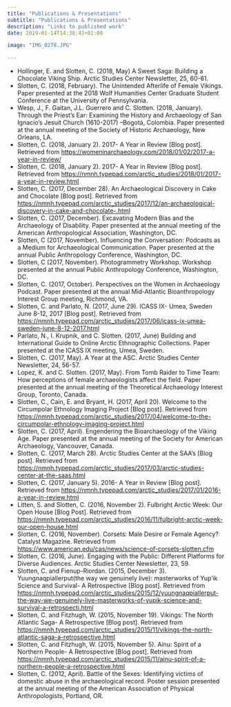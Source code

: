 ```yaml
---
title: "Publications & Presentations"
subtitle: "Publications & Presentations"
description: "Links to published work"
date: 2019-01-14T14:38:43+01:00

image: "IMG_0278.JPG"

---
```


<ul>
    <li>
    Hollinger, E. and Slotten, C. (2018, May) A Sweet Saga: Building a Chocolate Viking Ship. Arctic Studies Center Newsletter, 25, 60-61.
    </li>
    <li>
    Slotten, C. (2018, February). The Unintended Afterlife of Female Vikings.  Paper presented at the 2018 Wolf Humanities Center Graduate Student Conference at the University of Pennsylvania.
    </li>
    <li>
    Wesp, J., F. Gaitan, J.L. Guerrero and C. Slotten. (2018, January). Through the Priest’s Ear: Examining    the History and Archaeology of San Ignacio’s Jesuit Church (1610-2017) –Bogotá, Colombia. Paper presented at the annual meeting of the Society of Historic Archaeology, New Orleans, LA.
    </li>
    <li>
    Slotten, C. (2018, January 2). 2017- A Year in Review [Blog post]. Retrieved from <a href="https://womeninarchaeology.com/2018/01/02/2017-a-year-in-review/">https://womeninarchaeology.com/2018/01/02/2017-a-year-in-review/</a>
    </li>
    <li>
    Slotten, C. (2018, January 2). 2017- A Year in Review [Blog post]. Retrieved from <a href="https://nmnh.typepad.com/arctic_studies/2018/01/2017-a-year-in-review.html">https://nmnh.typepad.com/arctic_studies/2018/01/2017-a-year-in-review.html</a>
    </li>
    <li>
    Slotten, C. (2017, December 28). An Archaeological Discovery in Cake and Chocolate [Blog post]. Retrieved from <a href="https://nmnh.typepad.com/arctic_studies/2017/12/an-archaeological-discovery-in-cake-and-chocolate-.html">https://nmnh.typepad.com/arctic_studies/2017/12/an-archaeological-discovery-in-cake-and-chocolate-.html</a>
    </li>
    <li>
    Slotten, C. (2017, December). Excavating Modern Bias and the Archaeology of Disability. Paper presented at the annual meeting of the American Anthropological Association, Washington, DC.
    </li>
    <li>
    Slotten, C (2017, November).  Influencing the Conversation: Podcasts as a Medium for Archaeological Communication. Paper presented at the annual Public Anthropology Conference, Washington, DC.
    </li>
    <li>
    Slotten, C (2017, November).  Photogrammetry Workshop.  Workshop presented at the annual Public Anthropology Conference, Washington, DC.
    </li>
    <li>
    Slotten, C. (2017, October).   Perspectives on the Women in Archaeology Podcast. Paper presented at the annual Mid-Atlantic Bioanthropology Interest Group meeting, Richmond, VA.
    </li>
    <li>
    Slotten, C. and Parlato, N. (2017, June 29). ICASS IX- Umea, Sweden June 8-12, 2017 [Blog post].  Retrieved from <a href="https://nmnh.typepad.com/arctic_studies/2017/06/icass-ix-umea-sweden-june-8-12-2017.html">https://nmnh.typepad.com/arctic_studies/2017/06/icass-ix-umea-sweden-june-8-12-2017.html</a>
    </li>
    <li>
    Parlato, N., I. Krupnik, and C. Slotten. (2017, June) Building and International Guide to Online Arctic Ethnographic Collections. Paper presented at the ICASS IX meeting, Umea, Sweden.
    </li>
    <li>
    Slotten, C. (2017, May).  A Year at the ASC.  Arctic Studies Center Newsletter, 24, 56-57.
    </li>
    <li>
    Lopez, K. and C. Slotten. (2017, May).  From Tomb Raider to Time Team: How perceptions of female archaeologists affect the field. Paper presented at the annual meeting of the Theoretical Archaeology Interest Group, Toronto, Canada.
    </li>
    <li>
    Slotten, C., Cain, E. and Bryant, H. (2017, April 20). Welcome to the Circumpolar Ethnology Imaging Project [Blog post].  Retrieved from <a href="https://nmnh.typepad.com/arctic_studies/2017/04/welcome-to-the-circumpolar-ethnology-imaging-project.html">https://nmnh.typepad.com/arctic_studies/2017/04/welcome-to-the-circumpolar-ethnology-imaging-project.html</a>
    </li>
    <li>
    Slotten, C. (2017, April). Engendering the Bioarchaeology of the Viking Age. Paper presented at the annual meeting of the Society for American Archaeology, Vancouver, Canada.
    </li>
    <li>
    Slotten, C. (2017, March 28). Arctic Studies Center at the SAA’s [Blog post]. Retrieved from <a href="https://nmnh.typepad.com/arctic_studies/2017/03/arctic-studies-center-at-the-saas.html">https://nmnh.typepad.com/arctic_studies/2017/03/arctic-studies-center-at-the-saas.html</a>
    </li>
    <li>
    Slotten, C. (2017, January 5). 2016- A Year in Review [Blog post]. Retrieved from <a href="https://nmnh.typepad.com/arctic_studies/2017/01/2016-a-year-in-review.html">https://nmnh.typepad.com/arctic_studies/2017/01/2016-a-year-in-review.html</a>
    </li>
    <li>
    Litten, S. and Slotten, C. (2016, November 2).  Fulbright Arctic Week: Our Open House [Blog Post].  Retrieved from <a href="https://nmnh.typepad.com/arctic_studies/2016/11/fulbright-arctic-week-our-open-house.html">https://nmnh.typepad.com/arctic_studies/2016/11/fulbright-arctic-week-our-open-house.html</a>
    </li>
    <li>
    Slotten, C. (2016, November). Corsets: Male Desire or Female Agency? Catalyst Magazine. Retrieved from <a href="https://www.american.edu/cas/news/science-of-corsets-slotten.cfm">https://www.american.edu/cas/news/science-of-corsets-slotten.cfm</a>
    </li>
    <li>
    Slotten, C. (2016, June). Engaging with the Public: Different Platforms for Diverse Audiences.  Arctic Studies Center Newsletter, 23, 59.
    </li>
    <li>
    Slotten, C. and Fienup-Riordan. (2015, December 3).  Yuungnaqpiallerput(the way we genuinely live): masterworks of Yup’ik Science and Survival- A Retrospective [Blog post].  Retrieved from <a href="https://nmnh.typepad.com/arctic_studies/2015/12/yuungnaqpiallerput-the-way-we-genuinely-live-masterworks-of-yupik-science-and-survival-a-retrospecti.html">https://nmnh.typepad.com/arctic_studies/2015/12/yuungnaqpiallerput-the-way-we-genuinely-live-masterworks-of-yupik-science-and-survival-a-retrospecti.html</a>
    </li>
    <li>
    Slotten, C. and Fitzhugh, W. (2015, November 19). Vikings: The North Atlantic Saga- A Retrospective [Blog post]. Retrieved from <a href="https://nmnh.typepad.com/arctic_studies/2015/11/vikings-the-north-atlantic-saga-a-retrospective.html">https://nmnh.typepad.com/arctic_studies/2015/11/vikings-the-north-atlantic-saga-a-retrospective.html</a>
    </li>
    <li>
    Slotten, C. and Fitzhugh, W. (2015, November 5).  Ainu: Spirit of a Northern People- A Retrospective [Blog post].  Retrieved from <a href="https://nmnh.typepad.com/arctic_studies/2015/11/ainu-spirit-of-a-northern-people-a-retrospective.html">https://nmnh.typepad.com/arctic_studies/2015/11/ainu-spirit-of-a-northern-people-a-retrospective.html</a>
    </li>
    <li>
    Slotten, C. (2012, April).  Battle of the Sexes: Identifying victims of domestic abuse in the archaeological record. Poster session presented at the annual meeting of the American Association of Physical Anthropologists, Portland, OR.
    </li>
</ul>
